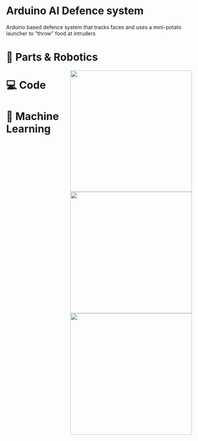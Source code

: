 # Arduino AI Defence system
Arduino based defence system that tracks faces and uses a mini-potato launcher to "throw" food at intruders

# 🔋 Parts & Robotics

<img align="right" src="media/1.jpg" width="330" />

# 💻 Code

<img align="right" src="media/2.jpg" width="330" />

# 🤖 Machine Learning

<img align="right" src="media/3.jpg" width="330" />
